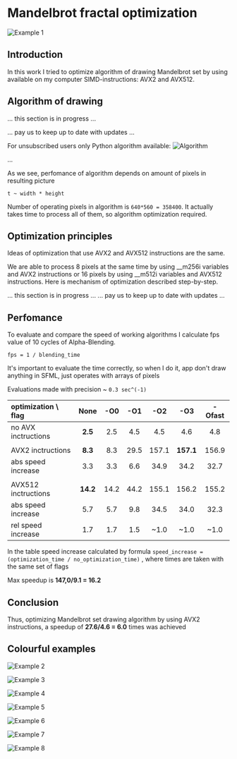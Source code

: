 # Mandelbrot fractal optimization

![Example 1](Pictures/1.png)

## Introduction
In this work I tried to optimize algorithm of drawing Mandelbrot set by using available on my computer SIMD-instructions: AVX2 and AVX512.

## Algorithm of drawing

... this section is in progress ...

... pay us to keep up to date with updates ...

For unsubscribed users only Python algorithm available:
![Algorithm](Pictures/algorithm.png)

...

As we see, perfomance of algorithm depends on amount of pixels in resulting picture

``t ~ width * height``

Number of operating pixels in algorithm is ``640*560 = 358400``. It actually takes time to process all of them, so algorithm optimization required.

## Optimization principles
Ideas of optimization that use AVX2 and AVX512 instructions are the same.

We are able to process 8 pixels at the same time by using __m256i variables and AVX2 instructions or 16 pixels by using __m512i variables and AVX512 instructions. Here is mechanism of optimization described step-by-step.

... this section is in progress ...
... pay us to keep up to date with updates ...

## Perfomance
To evaluate and compare the speed of working algorithms I calculate fps value of 10 cycles of Alpha-Blending.

``fps = 1 / blending_time``

It's important to evaluate the time correctly, so when I do it, app don't draw anything in SFML, just operates with arrays of pixels

Evaluations made with precision ~ ``0.3 sec^(-1)``

|optimization \ flag|None    |-O0 |-O1 |-O2  |-O3      |-Ofast|
|:------------------|:------:|:--:|:--:|:--: |:-------:|:----:|
|no AVX inctructions|**2.5** |2.5 |4.5 |4.5  |4.6      |4.8   |
|                   |        |    |    |     |         |      |
|AVX2 inctructions  |**8.3** |8.3 |29.5|157.1|**157.1**|156.9 |
|abs speed increase |3.3     |3.3 |6.6 |34.9 |34.2     |32.7  |
|                   |        |    |    |     |         |      |
|AVX512 inctructions|**14.2**|14.2|44.2|155.1|156.2    |155.2 |
|abs speed increase |5.7     |5.7 |9.8 |34.5 |34.0     |32.3  |
|rel speed increase |1.7     |1.7 |1.5 |~1.0 |~1.0     |~1.0  |

In the table speed increase calculated by formula
``speed_increase = (optimization_time / no_optimization_time)`` ,
where times are taken with the same set of flags

Max speedup is **147,0/9.1 = 16.2**

## Conclusion
Thus, optimizing Mandelbrot set drawing algorithm by using AVX2 instructions, a speedup of **27.6/4.6 = 6.0** times was achieved

## Colourful examples

![Example 2](Pictures/2.png)

![Example 3](Pictures/3.png)

![Example 4](Pictures/4.png)

![Example 5](Pictures/5.png)

![Example 6](Pictures/6.png)

![Example 7](Pictures/7.png)

![Example 8](Pictures/8.png)
